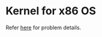 # Kernel for x86 OS
Refer <a href="https://hohlabs.github.io" target="_blank">here</a> for problem details.
